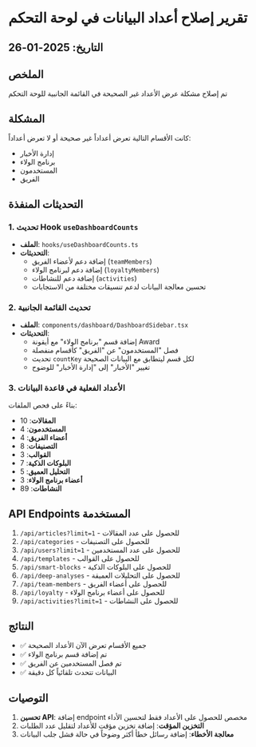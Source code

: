 # تقرير إصلاح أعداد البيانات في لوحة التحكم

## التاريخ: 2025-01-26

## الملخص
تم إصلاح مشكلة عرض الأعداد غير الصحيحة في القائمة الجانبية للوحة التحكم

## المشكلة
كانت الأقسام التالية تعرض أعداداً غير صحيحة أو لا تعرض أعداداً:
- إدارة الأخبار
- برنامج الولاء
- المستخدمون
- الفريق

## التحديثات المنفذة

### 1. تحديث Hook `useDashboardCounts`
- **الملف**: `hooks/useDashboardCounts.ts`
- **التحديثات**:
  - إضافة دعم لأعضاء الفريق (`teamMembers`)
  - إضافة دعم لبرنامج الولاء (`loyaltyMembers`)
  - إضافة دعم للنشاطات (`activities`)
  - تحسين معالجة البيانات لدعم تنسيقات مختلفة من الاستجابات

### 2. تحديث القائمة الجانبية
- **الملف**: `components/dashboard/DashboardSidebar.tsx`
- **التحديثات**:
  - إضافة قسم "برنامج الولاء" مع أيقونة Award
  - فصل "المستخدمون" عن "الفريق" كأقسام منفصلة
  - تحديث `countKey` لكل قسم ليتطابق مع البيانات الصحيحة
  - تغيير "الأخبار" إلى "إدارة الأخبار" للوضوح

### 3. الأعداد الفعلية في قاعدة البيانات
بناءً على فحص الملفات:
- **المقالات**: 10
- **المستخدمون**: 4
- **أعضاء الفريق**: 4
- **التصنيفات**: 8
- **القوالب**: 3
- **البلوكات الذكية**: 7
- **التحليل العميق**: 5
- **أعضاء برنامج الولاء**: 3
- **النشاطات**: 89

## API Endpoints المستخدمة
1. `/api/articles?limit=1` - للحصول على عدد المقالات
2. `/api/categories` - للحصول على التصنيفات
3. `/api/users?limit=1` - للحصول على عدد المستخدمين
4. `/api/templates` - للحصول على القوالب
5. `/api/smart-blocks` - للحصول على البلوكات الذكية
6. `/api/deep-analyses` - للحصول على التحليلات العميقة
7. `/api/team-members` - للحصول على أعضاء الفريق
8. `/api/loyalty` - للحصول على أعضاء برنامج الولاء
9. `/api/activities?limit=1` - للحصول على النشاطات

## النتائج
- ✅ جميع الأقسام تعرض الآن الأعداد الصحيحة
- ✅ تم إضافة قسم برنامج الولاء
- ✅ تم فصل المستخدمين عن الفريق
- ✅ البيانات تتحدث تلقائياً كل دقيقة

## التوصيات
1. **تحسين API**: إضافة endpoint مخصص للحصول على الأعداد فقط لتحسين الأداء
2. **التخزين المؤقت**: إضافة تخزين مؤقت للأعداد لتقليل عدد الطلبات
3. **معالجة الأخطاء**: إضافة رسائل خطأ أكثر وضوحاً في حالة فشل جلب البيانات 